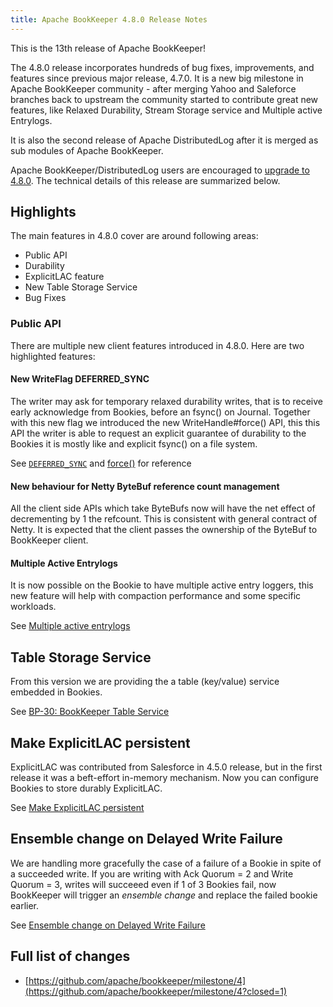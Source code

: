 ```yaml
---
title: Apache BookKeeper 4.8.0 Release Notes
---
```


This is the 13th release of Apache BookKeeper!

The 4.8.0 release incorporates hundreds of bug fixes, improvements, and features since previous major release, 4.7.0.
It is a new big milestone in Apache BookKeeper community - after merging Yahoo and Saleforce branches
back to upstream the community started to contribute great new features, like Relaxed Durability, Stream Storage service and Multiple active Entrylogs.

It is also the second release of Apache DistributedLog after it is merged as sub modules of Apache BookKeeper.

Apache BookKeeper/DistributedLog users are encouraged to [upgrade to 4.8.0](../../admin/upgrade). The technical details of
this release are summarized below.

## Highlights

The main features in 4.8.0 cover are around following areas:

- Public API
- Durability
- ExplicitLAC feature
- New Table Storage Service
- Bug Fixes


### Public API

There are multiple new client features introduced in 4.8.0. Here are two highlighted features:

#### New WriteFlag DEFERRED_SYNC

The writer may ask for temporary relaxed durability writes, that is to receive early acknowledge from Bookies, before an fsync() on Journal.
Together with this new flag we introduced the new WriteHandle#force() API, this this API the writer is able to request an explicit guarantee of durability to the Bookies
it is mostly like and explicit fsync() on a file system.

See [`DEFERRED_SYNC`](../javadoc/org/apache/bookkeeper/client/api/WriteFlag) and [force()](../javadoc/org/apache/bookkeeper/client/api/ForceableHandle) for reference

#### New behaviour for Netty ByteBuf reference count management

All the client side APIs which take ByteBufs now will have the net effect of decrementing by 1 the refcount.
This is consistent with general contract of Netty.
It is expected that the client passes the ownership of the ByteBuf to BookKeeper client.

#### Multiple Active Entrylogs

It is now possible on the Bookie to have multiple active entry loggers,
this new feature will help with compaction performance and some specific workloads.

See [Multiple active entrylogs](https://github.com/apache/bookkeeper/issues/570)

## Table Storage Service

From this version we are providing the a table (key/value) service embedded in Bookies.
 
See [BP-30: BookKeeper Table Service](https://github.com/apache/bookkeeper/issues/1205)

## Make ExplicitLAC persistent

ExplicitLAC was contributed from Salesforce in 4.5.0 release, but in the first release
it was a beft-effort in-memory mechanism. Now you can configure Bookies to store durably ExplicitLAC.

See [Make ExplicitLAC persistent](https://github.com/apache/bookkeeper/issues/1527)

## Ensemble change on Delayed Write Failure

We are handling more gracefully the case of a failure of a Bookie in spite of a succeeded write.
If you are writing with Ack Quorum = 2 and Write Quorum = 3, writes will succeeed even if 1 of 3 Bookies fail,
now BookKeeper will trigger an *ensemble change* and replace the failed bookie earlier.

See [Ensemble change on Delayed Write Failure](https://github.com/apache/bookkeeper/issues/1390)

## Full list of changes

- [https://github.com/apache/bookkeeper/milestone/4](https://github.com/apache/bookkeeper/milestone/4?closed=1)
